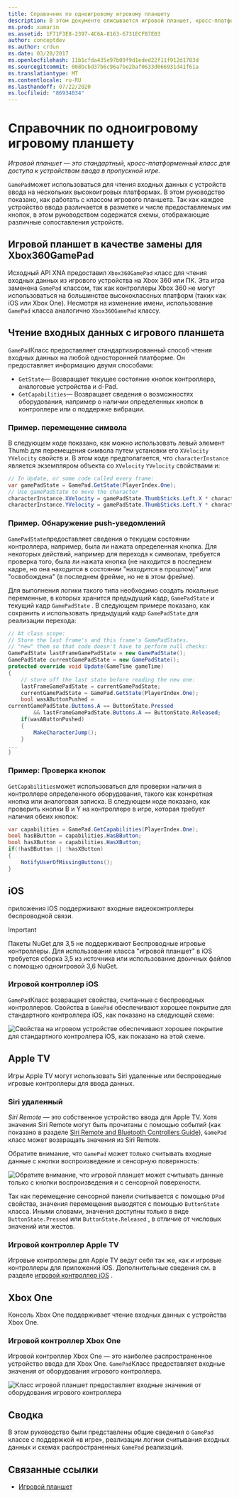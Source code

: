 ```yaml
---
title: Справочник по одноигровому игровому планшету
description: В этом документе описывается игровой планшет, кросс-платформенный класс для доступа к входным устройствам в одноигре. В нем рассматривается чтение входных данных с игрового планшета и примеры кода.
ms.prod: xamarin
ms.assetid: 1F71F3E8-2397-4C6A-8163-6731ECFB7E03
author: conceptdev
ms.author: crdun
ms.date: 03/28/2017
ms.openlocfilehash: 11b1cfda435e97b09f9d1eded22f11f912d1783d
ms.sourcegitcommit: 008bcbd37b6c96a7be2baf0633d066931d41f61a
ms.translationtype: MT
ms.contentlocale: ru-RU
ms.lasthandoff: 07/22/2020
ms.locfileid: "86934034"
---
```

# <a name="monogame-gamepad-reference"></a>Справочник по одноигровому игровому планшету

_Игровой планшет — это стандартный, кросс-платформенный класс для доступа к устройствам ввода в пропускной игре._

`GamePad`может использоваться для чтения входных данных с устройств ввода на нескольких высокоигровых платформах. В этом руководство показано, как работать с классом игрового планшета. Так как каждое устройство ввода различается в разметке и числе предоставляемых им кнопок, в этом руководством содержатся схемы, отображающие различные сопоставления устройств.

## <a name="gamepad-as-a-replacement-for-xbox360gamepad"></a>Игровой планшет в качестве замены для Xbox360GamePad

Исходный API XNA предоставил `Xbox360GamePad` класс для чтения входных данных из игрового устройства на Xbox 360 или ПК. Эта игра заменена `GamePad` классом, так как контроллеры Xbox 360 не могут использоваться на большинстве высококлассных платформ (таких как iOS или Xbox One). Несмотря на изменение имени, использование `GamePad` класса аналогично `Xbox360GamePad` классу.

## <a name="reading-input-from-gamepad"></a>Чтение входных данных с игрового планшета

`GamePad`Класс предоставляет стандартизированный способ чтения входных данных на любой односторонней платформе. Он предоставляет информацию двумя способами:

- `GetState`— Возвращает текущее состояние кнопок контроллера, аналоговые устройства и d-Pad.
- `GetCapabilities`— Возвращает сведения о возможностях оборудования, например о наличии определенных кнопок в контроллере или о поддержке вибрации.

### <a name="example-moving-a-character"></a>Пример. перемещение символа

В следующем коде показано, как можно использовать левый элемент Thumb для перемещения символа путем установки его `XVelocity` `YVelocity` свойств и. В этом коде предполагается, что `characterInstance` является экземпляром объекта со `XVelocity` `YVelocity` свойствами и:

```csharp
// In Update, or some code called every frame:
var gamePadState = GamePad.GetState(PlayerIndex.One);
// Use gamePadState to move the character
characterInstance.XVelocity = gamePadState.ThumbSticks.Left.X * characterInstance.MaxSpeed;
characterInstance.YVelocity = gamePadState.ThumbSticks.Left.Y * characterInstance.MaxSpeed;
```

### <a name="example-detecting-pushes"></a>Пример. Обнаружение push-уведомлений

`GamePadState`предоставляет сведения о текущем состоянии контроллера, например, была ли нажата определенная кнопка. Для некоторых действий, например для перехода к символам, требуется проверка того, была ли нажата кнопка (не находится в последнем кадре, но она находится в состоянии "находится в прошлом)" или "освобождена" (в последнем фрейме, но не в этом фрейме).

Для выполнения логики такого типа необходимо создать локальные переменные, в которых хранится предыдущий кадр, `GamePadState` и текущий кадр `GamePadState` . В следующем примере показано, как сохранить и использовать предыдущий кадр `GamePadState` для реализации перехода:

```csharp
// At class scope:
// Store the last frame's and this frame's GamePadStates.
// "new" them so that code doesn't have to perform null checks:
GamePadState lastFrameGamePadState = new GamePadState();
GamePadState currentGamePadState = new GamePadState();
protected override void Update(GameTime gameTime)
{
    // store off the last state before reading the new one:
    lastFrameGamePadState = currentGamePadState;
    currentGamePadState = GamePad.GetState(PlayerIndex.One);
    bool wasAButtonPushed =
currentGamePadState.Buttons.A == ButtonState.Pressed
        && lastFrameGamePadState.Buttons.A == ButtonState.Released;
    if(wasAButtonPushed)
    {
        MakeCharacterJump();
    }
...
}
```

### <a name="example-checking-for-buttons"></a>Пример: Проверка кнопок

`GetCapabilities`может использоваться для проверки наличия в контроллере определенного оборудования, такого как конкретная кнопка или аналоговая записка. В следующем коде показано, как проверить кнопки B и Y на контроллере в игре, которая требует наличия обеих кнопок:

```csharp
var capabilities = GamePad.GetCapabilities(PlayerIndex.One);
bool hasBButton = capabilities.HasBButton;
bool hasXButton = capabilities.HasXButton;
if(!hasBButton || !hasXButton)
{
    NotifyUserOfMissingButtons();
}
```

## <a name="ios"></a>iOS

приложения iOS поддерживают входные видеоконтроллеры беспроводной связи.

> [!IMPORTANT]
> Пакеты NuGet для 3,5 не поддерживают Беспроводные игровые контроллеры. Для использования класса "игровой планшет" в iOS требуется сборка 3,5 из источника или использование двоичных файлов с помощью одноигровой 3,6 NuGet.

### <a name="ios-game-controller"></a>Игровой контроллер iOS

`GamePad`Класс возвращает свойства, считанные с беспроводных контроллеров. Свойства в `GamePad` обеспечивают хорошее покрытие для стандартного контроллера iOS, как показано на следующей схеме:

![Свойства на игровом устройстве обеспечивают хорошее покрытие для стандартного контроллера iOS, как показано на этой схеме.](input-images/image1.png)

## <a name="apple-tv"></a>Apple TV

Игры Apple TV могут использовать Siri удаленные или беспроводные игровые контроллеры для ввода данных.

### <a name="siri-remote"></a>Siri удаленный

*Siri Remote* — это собственное устройство ввода для Apple TV. Хотя значения Siri Remote могут быть прочитаны с помощью событий (как показано в разделе [Siri Remote and Bluetooth Controllers Guide](~/ios/tvos/platform/remote-bluetooth.md)), `GamePad` класс может возвращать значения из Siri Remote.

Обратите внимание, что `GamePad` может только считывать входные данные с кнопки воспроизведение и сенсорную поверхность:

![Обратите внимание, что игровой планшет может считывать данные только с кнопки воспроизведения и с сенсорной поверхности.](input-images/image2.png)

Так как перемещение сенсорной панели считывается с помощью `DPad` свойства, значения перемещения выводятся с помощью `ButtonState` класса. Иными словами, значения доступны только в виде `ButtonState.Pressed` или `ButtonState.Released` , в отличие от числовых значений или жестов.

### <a name="apple-tv-game-controller"></a>Игровой контроллер Apple TV

Игровые контроллеры для Apple TV ведут себя так же, как и игровые контроллеры для приложений iOS. Дополнительные сведения см. в разделе [игровой контроллер iOS](#ios-game-controller) . 

## <a name="xbox-one"></a>Xbox One

Консоль Xbox One поддерживает чтение входных данных с устройства Xbox One.

### <a name="xbox-one-game-controller"></a>Игровой контроллер Xbox One

Игровой контроллер Xbox One — это наиболее распространенное устройство ввода для Xbox One. `GamePad`Класс предоставляет входные значения от оборудования игрового контроллера.

![Класс игровой планшет предоставляет входные значения от оборудования игрового контроллера](input-images/image3.png)

## <a name="summary"></a>Сводка

В этом руководство были представлены общие сведения о `GamePad` классе с поддержкой «в игре», реализации логики считывания входных данных и схемах распространенных `GamePad` реализаций.

## <a name="related-links"></a>Связанные ссылки

- [Игровой планшет](http://www.monogame.net/documentation/?page=T_Microsoft_Xna_Framework_Input_GamePad)
